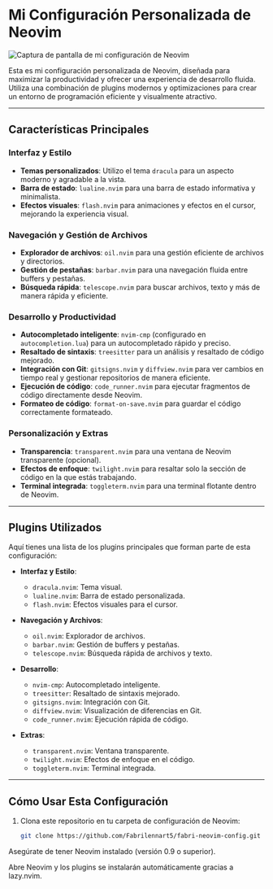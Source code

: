 # Mi Configuración Personalizada de Neovim

![Captura de pantalla de mi configuración de Neovim](https://pbs.twimg.com/media/GiWCjB5WgAAmXCH?format=jpg&name=large)

Esta es mi configuración personalizada de Neovim, diseñada para maximizar la productividad y ofrecer una experiencia de desarrollo fluida. Utiliza una combinación de plugins modernos y optimizaciones para crear un entorno de programación eficiente y visualmente atractivo.

---

## Características Principales

### Interfaz y Estilo
- **Temas personalizados**: Utilizo el tema `dracula` para un aspecto moderno y agradable a la vista.
- **Barra de estado**: `lualine.nvim` para una barra de estado informativa y minimalista.
- **Efectos visuales**: `flash.nvim` para animaciones y efectos en el cursor, mejorando la experiencia visual.

### Navegación y Gestión de Archivos
- **Explorador de archivos**: `oil.nvim` para una gestión eficiente de archivos y directorios.
- **Gestión de pestañas**: `barbar.nvim` para una navegación fluida entre buffers y pestañas.
- **Búsqueda rápida**: `telescope.nvim` para buscar archivos, texto y más de manera rápida y eficiente.

### Desarrollo y Productividad
- **Autocompletado inteligente**: `nvim-cmp` (configurado en `autocompletion.lua`) para un autocompletado rápido y preciso.
- **Resaltado de sintaxis**: `treesitter` para un análisis y resaltado de código mejorado.
- **Integración con Git**: `gitsigns.nvim` y `diffview.nvim` para ver cambios en tiempo real y gestionar repositorios de manera eficiente.
- **Ejecución de código**: `code_runner.nvim` para ejecutar fragmentos de código directamente desde Neovim.
- **Formateo de código**: `format-on-save.nvim` para guardar el código correctamente formateado.


### Personalización y Extras
- **Transparencia**: `transparent.nvim` para una ventana de Neovim transparente (opcional).
- **Efectos de enfoque**: `twilight.nvim` para resaltar solo la sección de código en la que estás trabajando.
- **Terminal integrada**: `toggleterm.nvim` para una terminal flotante dentro de Neovim.

---

## Plugins Utilizados

Aquí tienes una lista de los plugins principales que forman parte de esta configuración:

- **Interfaz y Estilo**:
  - `dracula.nvim`: Tema visual.
  - `lualine.nvim`: Barra de estado personalizada.
  - `flash.nvim`: Efectos visuales para el cursor.

- **Navegación y Archivos**:
  - `oil.nvim`: Explorador de archivos.
  - `barbar.nvim`: Gestión de buffers y pestañas.
  - `telescope.nvim`: Búsqueda rápida de archivos y texto.

- **Desarrollo**:
  - `nvim-cmp`: Autocompletado inteligente.
  - `treesitter`: Resaltado de sintaxis mejorado.
  - `gitsigns.nvim`: Integración con Git.
  - `diffview.nvim`: Visualización de diferencias en Git.
  - `code_runner.nvim`: Ejecución rápida de código.

- **Extras**:
  - `transparent.nvim`: Ventana transparente.
  - `twilight.nvim`: Efectos de enfoque en el código.
  - `toggleterm.nvim`: Terminal integrada.

---

## Cómo Usar Esta Configuración

1. Clona este repositorio en tu carpeta de configuración de Neovim:
   ```bash
   git clone https://github.com/Fabrilennart5/fabri-neovim-config.git ~/.config/nvim
Asegúrate de tener Neovim instalado (versión 0.9 o superior).

Abre Neovim y los plugins se instalarán automáticamente gracias a lazy.nvim.
